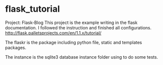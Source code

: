 # flask_tutorial
Project: Flask-Blog
This project is the example writing in the flask documentation. 
I followed the instruction and finished all configurations.
http://flask.palletsprojects.com/en/1.1.x/tutorial/

The flaskr is the package including python file, static and templates packages.

The instance is the sqlite3 database instance folder using to do some tests.

